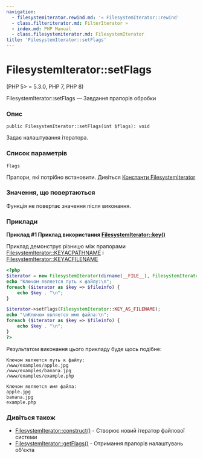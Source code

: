 ```yaml
---
navigation:
  - filesystemiterator.rewind.md: '« FilesystemIterator::rewind'
  - class.filteriterator.md: FilterIterator »
  - index.md: PHP Manual
  - class.filesystemiterator.md: FilesystemIterator
title: 'FilesystemIterator::setFlags'
---
```

# FilesystemIterator::setFlags

(PHP 5> = 5.3.0, PHP 7, PHP 8)

FilesystemIterator::setFlags — Завдання прапорів обробки

### Опис

```methodsynopsis
public FilesystemIterator::setFlags(int $flags): void
```

Задає налаштування ітератора.

### Список параметрів

`flags`

Прапори, які потрібно встановити. Дивіться [Константи FilesystemIterator](class.filesystemiterator.md#filesystemiterator.constants)

### Значення, що повертаються

Функція не повертає значення після виконання.

### Приклади

**Приклад #1 Приклад використання [FilesystemIterator::key()](filesystemiterator.key.md)**

Приклад демонструє різницю між прапорами [FilesystemIterator::KEYАСPATHNAME](class.filesystemiterator.md#filesystemiterator.constants.key-as-pathname) і [FilesystemIterator::KEYАСFILENAME](class.filesystemiterator.md#filesystemiterator.constants.key-as-filename)

```php
<?php
$iterator = new FilesystemIterator(dirname(__FILE__), FilesystemIterator::KEY_AS_PATHNAME);
echo "Ключом является путь к файлу:\n";
foreach ($iterator as $key => $fileinfo) {
    echo $key . "\n";
}

$iterator->setFlags(FilesystemIterator::KEY_AS_FILENAME);
echo "\nКлючом является имя файла:\n";
foreach ($iterator as $key => $fileinfo) {
    echo $key . "\n";
}
?>
```

Результатом виконання цього прикладу буде щось подібне:

```
Ключом является путь к файлу:
/www/examples/apple.jpg
/www/examples/banana.jpg
/www/examples/example.php

Ключом является имя файла:
apple.jpg
banana.jpg
example.php
```

### Дивіться також

-   [FilesystemIterator::construct()](filesystemiterator.construct.md) - Створює новий ітератор файлової системи
-   [FilesystemIterator::getFlags()](filesystemiterator.getflags.md) - Отримання прапорів налаштувань об'єкта
